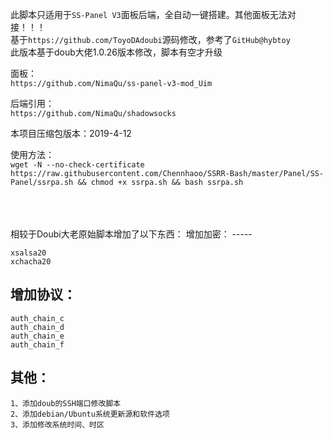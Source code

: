 此脚本只适用于`SS-Panel V3`面板后端，全自动一键搭建。其他面板无法对接！！！<br>
基于`https://github.com/ToyoDAdoubi`源码修改，参考了`GitHub@hybtoy` <br> 
此版本基于doub大佬1.0.26版本修改，脚本有空才升级<br>

面板：<br>
 `https://github.com/NimaQu/ss-panel-v3-mod_Uim`

后端引用：<br>
 `https://github.com/NimaQu/shadowsocks`

本项目压缩包版本：2019-4-12<br>

使用方法：<br>
`wget -N --no-check-certificate https://raw.githubusercontent.com/Chennhaoo/SSRR-Bash/master/Panel/SS-Panel/ssrpa.sh && chmod +x ssrpa.sh && bash ssrpa.sh`

<br>
<br>
<br>
相较于Doubi大老原始脚本增加了以下东西：
增加加密：
-----

    xsalsa20
    xchacha20


增加协议：
-----

    auth_chain_c
    auth_chain_d
    auth_chain_e
    auth_chain_f


其他：
-----

    1、添加doub的SSH端口修改脚本
    2、添加debian/Ubuntu系统更新源和软件选项
    3、添加修改系统时间、时区